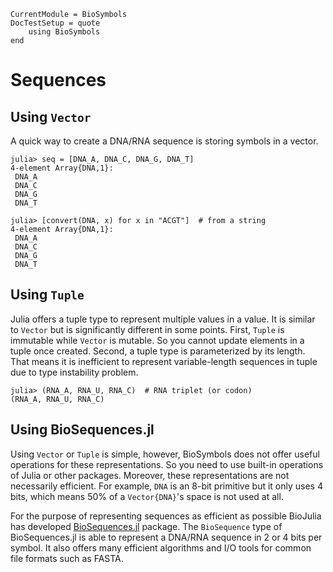 ```@meta
CurrentModule = BioSymbols
DocTestSetup = quote
    using BioSymbols
end
```

Sequences
=========

Using `Vector`
--------------

A quick way to create a DNA/RNA sequence is storing symbols in a vector.

```jldoctest
julia> seq = [DNA_A, DNA_C, DNA_G, DNA_T]
4-element Array{DNA,1}:
 DNA_A
 DNA_C
 DNA_G
 DNA_T

julia> [convert(DNA, x) for x in "ACGT"]  # from a string
4-element Array{DNA,1}:
 DNA_A
 DNA_C
 DNA_G
 DNA_T

```


Using `Tuple`
-------------

Julia offers a tuple type to represent multiple values in a value. It is similar
to `Vector` but is significantly different in some points. First, `Tuple` is
immutable while `Vector` is mutable. So you cannot update elements in a tuple
once created. Second, a tuple type is parameterized by its length. That means it
is inefficient to represent variable-length sequences in tuple due to type
instability problem.

```jldoctest
julia> (RNA_A, RNA_U, RNA_C)  # RNA triplet (or codon)
(RNA_A, RNA_U, RNA_C)

```


Using BioSequences.jl
---------------------

Using `Vector` or `Tuple` is simple, however, BioSymbols does not offer useful
operations for these representations. So you need to use built-in operations of
Julia or other packages. Moreover, these representations are not necessarily
efficient. For example, `DNA` is an 8-bit primitive but it only uses 4 bits,
which means 50% of a `Vector{DNA}`'s space is not used at all.

For the purpose of representing sequences as efficient as possible BioJulia has
developed [BioSequences.jl](https://github.com/BioJulia/BioSequences.jl)
package. The `BioSequence` type of BioSequences.jl is able to represent a
DNA/RNA sequence in 2 or 4 bits per symbol. It also offers many efficient
algorithms and I/O tools for common file formats such as FASTA.

